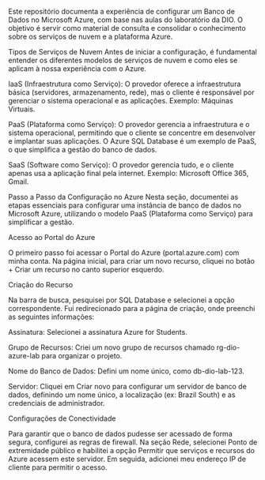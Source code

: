 Este repositório documenta a experiência de configurar um Banco de Dados no Microsoft Azure, com base nas aulas do laboratório da DIO. O objetivo é servir como material de consulta e consolidar o conhecimento sobre os serviços de nuvem e a plataforma Azure.

Tipos de Serviços de Nuvem
Antes de iniciar a configuração, é fundamental entender os diferentes modelos de serviços de nuvem e como eles se aplicam à nossa experiência com o Azure.

IaaS (Infraestrutura como Serviço): O provedor oferece a infraestrutura básica (servidores, armazenamento, rede), mas o cliente é responsável por gerenciar o sistema operacional e as aplicações. Exemplo: Máquinas Virtuais.

PaaS (Plataforma como Serviço): O provedor gerencia a infraestrutura e o sistema operacional, permitindo que o cliente se concentre em desenvolver e implantar suas aplicações. O Azure SQL Database é um exemplo de PaaS, o que simplifica a gestão do banco de dados.

SaaS (Software como Serviço): O provedor gerencia tudo, e o cliente apenas usa a aplicação final pela internet. Exemplo: Microsoft Office 365, Gmail.

Passo a Passo da Configuração no Azure
Nesta seção, documentei as etapas essenciais para configurar uma instância de banco de dados no Microsoft Azure, utilizando o modelo PaaS (Plataforma como Serviço) para simplificar a gestão.

Acesso ao Portal do Azure

O primeiro passo foi acessar o Portal do Azure (portal.azure.com) com minha conta. Na página inicial, para criar um novo recurso, cliquei no botão + Criar um recurso no canto superior esquerdo.

Criação do Recurso

Na barra de busca, pesquisei por SQL Database e selecionei a opção correspondente. Fui redirecionado para a página de criação, onde preenchi as seguintes informações:

Assinatura: Selecionei a assinatura Azure for Students.

Grupo de Recursos: Criei um novo grupo de recursos chamado rg-dio-azure-lab para organizar o projeto.

Nome do Banco de Dados: Defini um nome único, como db-dio-lab-123.

Servidor: Cliquei em Criar novo para configurar um servidor de banco de dados, definindo um nome único, a localização (ex: Brazil South) e as credenciais de administrador.

Configurações de Conectividade

Para garantir que o banco de dados pudesse ser acessado de forma segura, configurei as regras de firewall. Na seção Rede, selecionei Ponto de extremidade público e habilitei a opção Permitir que serviços e recursos do Azure acessem este servidor. Em seguida, adicionei meu endereço IP de cliente para permitir o acesso.

